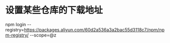 
 # 设置某些仓库的下载地址
 npm login --registry=https://packages.aliyun.com/60d2a536a3a2bac55d3118c7/npm/npm-registry/ --scope=@z